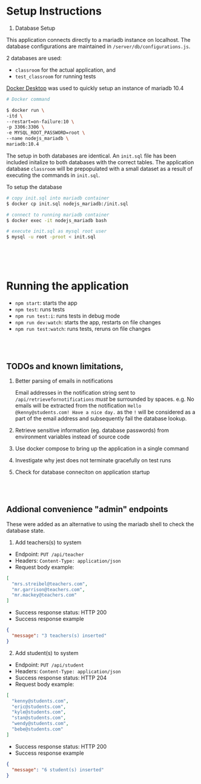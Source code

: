# Setup Instructions

1. Database Setup

This application connects directly to a mariadb instance on localhost. The database configurations are maintained in `/server/db/configurations.js`.

2 databases are used:

- `classroom` for the actual application, and
- `test_classroom` for running tests

[Docker Desktop](https://www.docker.com/get-started) was used to quickly setup an instance of mariadb 10.4

```bash
# Docker command

$ docker run \
-itd \
--restart=on-failure:10 \
-p 3306:3306 \
-e MYSQL_ROOT_PASSWORD=root \
--name nodejs_mariadb \
mariadb:10.4
```

The setup in both databases are identical. An `init.sql` file has been included initalize to both databases with the correct tables. The application database `classroom` will be prepopulated with a small dataset as a result of executing the commands in `init.sql`.

To setup the database

```bash
# copy init.sql into mariadb container
$ docker cp init.sql nodejs_mariadb:/init.sql

# connect to running mariadb container
$ docker exec -it nodejs_mariadb bash

# execute init.sql as mysql root user
$ mysql -u root -proot < init.sql
```

&nbsp;  
&nbsp;  
&nbsp;

# Running the application

- `npm start`: starts the app
- `npm test`: runs tests
- `npm run test:i`: runs tests in debug mode
- `npm run dev:watch`: starts the app, restarts on file changes
- `npm run test:watch`: runs tests, reruns on file changes

&nbsp;  
&nbsp;

## TODOs and known limitations,

1. Better parsing of emails in notifications

   Email addresses in the notification string sent to `/api/retrievefornotifications` _must_ be surrounded by spaces. e.g. No emails will be extracted from the notification `Hello @kenny@students.com! Have a nice day.` as the `!` will be considered as a part of the email address and subsequently fail the database lookup.

2. Retrieve sensitive information (eg. database passwords) from environment variables instead of source code

3. Use docker compose to bring up the application in a single command

4. Investigate why jest does not terminate gracefully on test runs

5. Check for database conneciton on application startup

&nbsp;  
&nbsp;

## Addional convenience "admin" endpoints

These were added as an alternative to using the mariadb shell to check the database state.

1. Add teachers(s) to system

- Endpoint: `PUT /api/teacher`
- Headers: `Content-Type: application/json`
- Request body example:

```json
[
  "mrs.streibel@teachers.com",
  "mr.garrison@teachers.com",
  "mr.mackey@teachers.com"
]
```

- Success response status: HTTP 200
- Success response example

```json
{
  "message": "3 teachers(s) inserted"
}
```

2. Add student(s) to system

- Endpoint: `PUT /api/student`
- Headers: `Content-Type: application/json`
- Success response status: HTTP 204
- Request body example:

```json
[
  "kenny@students.com",
  "eric@students.com",
  "kyle@students.com",
  "stan@students.com",
  "wendy@students.com",
  "bebe@students.com"
]
```

- Success response status: HTTP 200
- Success response example

```json
{
  "message": "6 student(s) inserted"
}
```
